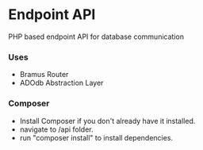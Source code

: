 # Endpoint API
PHP based endpoint API for database communication

### Uses
* Bramus Router
* ADOdb Abstraction Layer

### Composer
* Install Composer if you don't already have it installed.
* navigate to /api folder.
* run "composer install" to install dependencies.